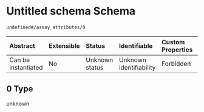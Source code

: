 # Untitled schema Schema

```txt
undefined#/assay_attributes/0
```



| Abstract            | Extensible | Status         | Identifiable            | Custom Properties | Additional Properties | Access Restrictions | Defined In                                                                                                                 |
| :------------------ | :--------- | :------------- | :---------------------- | :---------------- | :-------------------- | :------------------ | :------------------------------------------------------------------------------------------------------------------------- |
| Can be instantiated | No         | Unknown status | Unknown identifiability | Forbidden         | Allowed               | none                | [assay-valid-2\_sequencing.json\*](../../../schemas/validation_tests/assay-valid-2_sequencing.json "open original schema") |

## 0 Type

unknown
